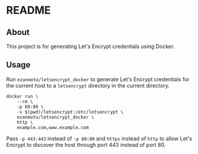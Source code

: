 
README
======

About
-----

This project is for generating Let's Encrypt credentials using Docker.

Usage
-----

Run `ezanmoto/letsencrypt_docker` to generate Let's Encrypt credentials for the
current host to a `letsencrypt` directory in the current directory.

    docker run \
        --rm \
        -p 80:80 \
        -v $(pwd)/letsencrypt:/etc/letsencrypt \
        ezanmoto/letsencrypt_docker \
        http \
        example.com,www.example.com

Pass `-p 443:443` instead of `-p 80:80` and `https` instead of `http` to allow
Let's Encrypt to discover the host through port 443 instead of port 80.
